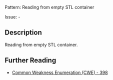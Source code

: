 Pattern: Reading from empty STL container

Issue: -

## Description

Reading from empty STL container.

## Further Reading

* [Common Weakness Enumeration (CWE) - 398](https://cwe.mitre.org/data/definitions/398.html)